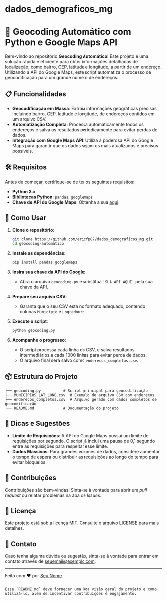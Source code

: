 # dados_demograficos_mg
 

# 🚀 Geocoding Automático com Python e Google Maps API

Bem-vindo ao repositório **Geocoding Automático**! Este projeto é uma solução rápida e eficiente para obter informações detalhadas de localização, como bairro, CEP, latitude e longitude, a partir de um endereço. Utilizando a API do Google Maps, este script automatiza o processo de geocodificação para um grande número de endereços.

## 📋 Funcionalidades

- **Geocodificação em Massa**: Extraia informações geográficas precisas, incluindo bairro, CEP, latitude e longitude, de endereços contidos em um arquivo CSV.
- **Automatização Completa**: Processa automaticamente todos os endereços e salva os resultados periodicamente para evitar perdas de dados.
- **Integração com Google Maps API**: Utiliza a poderosa API do Google Maps para garantir que os dados sejam os mais atualizados e precisos possíveis.

## 🛠️ Requisitos

Antes de começar, certifique-se de ter os seguintes requisitos:

- **Python 3.x**
- **Bibliotecas Python**: `pandas`, `googlemaps`
- **Chave de API do Google Maps**: Obtenha a sua [aqui](https://developers.google.com/maps/gmp-get-started).

## 🚀 Como Usar

1. **Clone o repositório**:
    ```bash
    git clone https://github.com/ericfp87/dados_demograficos_mg.git
    cd geocoding-automatico
    ```

2. **Instale as dependências**:
    ```bash
    pip install pandas googlemaps
    ```

3. **Insira sua chave da API do Google**:
   - Abra o arquivo `geocoding.py` e substitua `'SUA_API_AQUI'` pela sua chave da API.

4. **Prepare seu arquivo CSV**:
   - Garanta que o seu CSV está no formato adequado, contendo colunas `Municipio` e `Logradouro`.

5. **Execute o script**:
    ```bash
    python geocoding.py
    ```

6. **Acompanhe o progresso**:
   - O script processa cada linha do CSV, e salva resultados intermediários a cada 1000 linhas para evitar perda de dados.
   - O arquivo final será salvo como `enderecos_completos.csv`.

## 📦 Estrutura do Projeto

```plaintext
├── geocoding.py          # Script principal para geocodificação
├── MUNICIPIOS_LAT_LONG.csv  # Exemplo de arquivo CSV com endereços
├── enderecos_completos.csv  # Arquivo gerado com dados completos de geocodificação
└── README.md             # Documentação do projeto
```

## 🌟 Dicas e Sugestões

- **Limite de Requisições**: A API do Google Maps possui um limite de requisições por segundo. O script já inclui uma pausa de 0,1 segundo entre as requisições para respeitar esse limite.
- **Dados Massivos**: Para grandes volumes de dados, considere aumentar o tempo de espera ou distribuir as requisições ao longo do tempo para evitar bloqueios.

## 🤝 Contribuições

Contribuições são bem-vindas! Sinta-se à vontade para abrir um *pull request* ou relatar problemas na aba de *Issues*.

## 📄 Licença

Este projeto está sob a licença MIT. Consulte o arquivo [LICENSE](LICENSE) para mais detalhes.

## 💬 Contato

Caso tenha alguma dúvida ou sugestão, sinta-se à vontade para entrar em contato através de [seuemail@exemplo.com](mailto:seuemail@exemplo.com).

---

Feito com ❤️ por [Seu Nome](https://github.com/seuusuario).
```

Esse `README.md` deve fornecer uma boa visão geral do projeto e como utilizá-lo, além de incentivar contribuições e engajamento.
